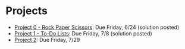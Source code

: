 # Projects

- [Project 0 - Rock Paper Scissors](https://github.com/ga-adi-nyc/Project-0---Rock-Paper-Scissors): Due Friday, 6/24 (solution posted)
- [Project 1 - To-Do Lists](https://github.com/ga-adi-nyc/Project-1---To-Do-List): Due Friday, 7/8 (solution posted)
- [Project 2](): Due Friday, 7/29
